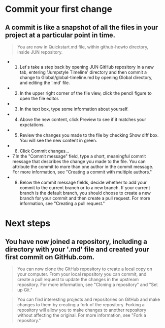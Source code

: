 # Commit your first change

## A commit is like a snapshot of all the files in your project at a particular point in time.

> You are now in Quickstart.md file, within github-howto directory, inside JUN repository.

- 1. Let's take a step back by opening JUN GitHub repository in a new tab, entering 'Jumpstyle Timeline' directory and then commit a change to Global/global-timeline.md by opening Global directory, and editing the '.md' file.
- 2. In the upper right corner of the file view, click the pencil figure to open the file editor.
- 3. In the text box, type some information about yourself.
- 4. Above the new content, click Preview to see if it matches your expctations.
- 5. Review the changes you made to the file by checking Show diff box. You will see the new content in green.
- 6. Click Commit changes...
- 7.In the "Commit message" field, type a short, meaningful commit message that describes the change you made to the file. You can attribute the commit to more than one author in the commit message. For more information, see "Creating a commit with multiple authors."
- 8. Below the commit message fields, decide whether to add your commit to the current branch or to a new branch. If your current branch is the default branch, you should choose to create a new branch for your commit and then create a pull request. For more information, see "Creating a pull request."

# Next steps
## You have now joined a repository, including a directory with your '.md' file and created your first commit on GitHub.com.

> You can now clone the GitHub repository to create a local copy on your computer. From your local repository you can commit, and create a pull request to update the changes in the upstream repository. For more information, see "Cloning a repository" and "Set up Git."

> You can find interesting projects and repositories on GitHub and make changes to them by creating a fork of the repository. Forking a repository will allow you to make changes to another repository without affecting the original. For more information, see "Fork a repository."
